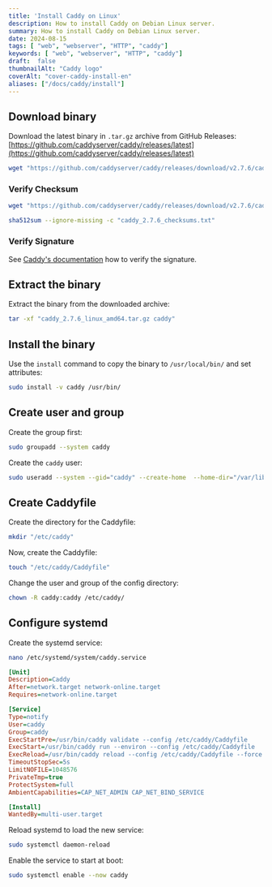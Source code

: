 ```yaml
---
title: 'Install Caddy on Linux'
description: How to install Caddy on Debian Linux server.
summary: How to install Caddy on Debian Linux server.
date: 2024-08-15
tags: [ "web", "webserver", "HTTP", "caddy"]
keywords: [ "web", "webserver", "HTTP", "caddy"]
draft:  false
thumbnailAlt: "Caddy logo"
coverAlt: "cover-caddy-install-en"
aliases: ["/docs/caddy/install"]
---
```


## Download binary

Download the latest binary in `.tar.gz` archive from GitHub Releases: [https://github.com/caddyserver/caddy/releases/latest](https://github.com/caddyserver/caddy/releases/latest)

```bash
wget "https://github.com/caddyserver/caddy/releases/download/v2.7.6/caddy_2.7.6_linux_amd64.tar.gz"
```

### Verify Checksum

```bash
wget "https://github.com/caddyserver/caddy/releases/download/v2.7.6/caddy_2.7.6_checksums.txt"
```

```bash
sha512sum --ignore-missing -c "caddy_2.7.6_checksums.txt"
```

### Verify Signature

See [Caddy's documentation](https://caddyserver.com/docs/signature-verification) how to verify the signature.

## Extract the binary

Extract the binary from the downloaded archive:

```bash
tar -xf "caddy_2.7.6_linux_amd64.tar.gz caddy"
```

## Install the binary

Use the `install` command to copy the binary to `/usr/local/bin/` and set attributes:

```bash
sudo install -v caddy /usr/bin/
```

## Create user and group

Create the group first:

```bash
sudo groupadd --system caddy
```

Create the `caddy` user:

```bash
sudo useradd --system --gid="caddy" --create-home  --home-dir="/var/lib/caddy" --shell="/usr/sbin/nologin" caddy
```

## Create Caddyfile

Create the directory for the Caddyfile:

```bash
mkdir "/etc/caddy"
```

Now, create the Caddyfile:

```bash
touch "/etc/caddy/Caddyfile"
```

Change the user and group of the config directory:

```bash
chown -R caddy:caddy /etc/caddy/
```

## Configure systemd

Create the systemd service:

```bash
nano /etc/systemd/system/caddy.service
```

```ini title="/etc/systemd/system/caddy.service"
[Unit]
Description=Caddy
After=network.target network-online.target
Requires=network-online.target

[Service]
Type=notify
User=caddy
Group=caddy
ExecStartPre=/usr/bin/caddy validate --config /etc/caddy/Caddyfile
ExecStart=/usr/bin/caddy run --environ --config /etc/caddy/Caddyfile
ExecReload=/usr/bin/caddy reload --config /etc/caddy/Caddyfile --force
TimeoutStopSec=5s
LimitNOFILE=1048576
PrivateTmp=true
ProtectSystem=full
AmbientCapabilities=CAP_NET_ADMIN CAP_NET_BIND_SERVICE

[Install]
WantedBy=multi-user.target
```

Reload systemd to load the new service:

```bash
sudo systemctl daemon-reload
```

Enable the service to start at boot:

```bash
sudo systemctl enable --now caddy
```
